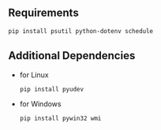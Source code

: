 ## Requirements

```bash
pip install psutil python-dotenv schedule
```

## Additional Dependencies

- for Linux 

    ```bash
    pip install pyudev
    ```
- for Windows 

    ```bash
    pip install pywin32 wmi
    ```